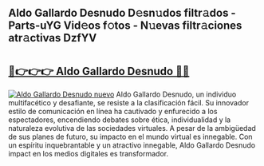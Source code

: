 ## Aldo Gallardo Desnudo D𝚎sn𝚞dos filtr𝚊dos - Parts-uYG Vid𝚎os f𝚘tos - N𝚞evas filtr𝚊ciones atr𝚊ctivas DzfYV

# <h2><a href="http://mb5hpw.tromn.icu/?c=Aldo+Gallardo+Desnudo">🔗👉👉👉 Aldo Gallardo Desnudo 🔗🔗</a></h2>

[![Aldo Gallardo Desnudo nuevo](https://i.imgur.com/pEAQMta.gif)](http://mb5hpw.tromn.icu/?c=Aldo+Gallardo+Desnudo)
Aldo Gallardo Desnudo, un individuo multifacético y desafiante, se resiste a la clasificación fácil. Su innovador estilo de comunicación en línea ha cautivado y enfurecido a los espectadores, encendiendo debates sobre ética, individualidad y la naturaleza evolutiva de las sociedades virtuales. A pesar de la ambigüedad de sus planes de futuro, su impacto en el mundo virtual es innegable. Con un espíritu inquebrantable y un atractivo innegable, Aldo Gallardo Desnudo impact en los medios digitales es transformador.

